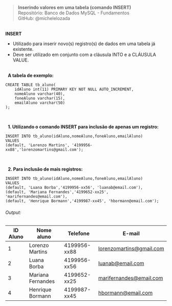 > **Inserindo valores em uma tabela (comando INSERT)**  
> Repositório: Banco de Dados MySQL - Fundamentos  
> GitHub: @michelelozada
&nbsp;
     
&nbsp;  
**INSERT**  
- Utilizado para inserir novo(s) registro(s) de dados em uma tabela já existente.  
- Deve ser utilizado em conjunto com a cláusula INTO e a CLÁUSULA VALUE.  
&nbsp;
     
&nbsp;
**A tabela de exemplo:**  
```
CREATE TABLE tb_aluno(
    idAluno int(11) PRIMARY KEY NOT NULL AUTO_INCREMENT,
    nomeAluno varchar(40),
    foneAluno varchar(15),
    emailAluno varchar(50)
);
```
&nbsp;
     
&nbsp;
**1. Utilizando o comando INSERT para inclusão de apenas um registro:**  
```
INSERT INTO tb_aluno(idAluno,nomeAluno,foneAluno,emailAluno) 
VALUES 
(default, 'Lorenzo Martins', '4199956-xx88','lorenzomartins@gmail.com');
```
&nbsp;
     
&nbsp;
**2. Para inclusão de mais registros:**  
```
INSERT INTO tb_aluno(idAluno,nomeAluno,foneAluno,emailAluno) 
VALUES 
(default, 'Luana Borba','4199956-xx56', 'luanab@email.com'),
(default, 'Mariana Fernandes','4199652-xx25', 'marifernandes@email.com'),
(default, 'Henrique Bormann','4199987-xx45', 'hbormann@email.com');
```
###### Output:  
| ID Aluno | Nome aluno | Telefone   | E-mail       |
| ------   | -----      | -----      | -----        |
| 1	| Lorenzo Martins   | 4199956-xx88  | lorenzomartins@gmail.com |
| 2	| Luana Borba	    | 4199956-xx56	| luanab@email.com |
| 3	| Mariana Fernandes	| 4199652-xx25	| marifernandes@email.com | 
| 4	| Henrique Bormann	| 4199987-xx45	| hbormann@email.com |
